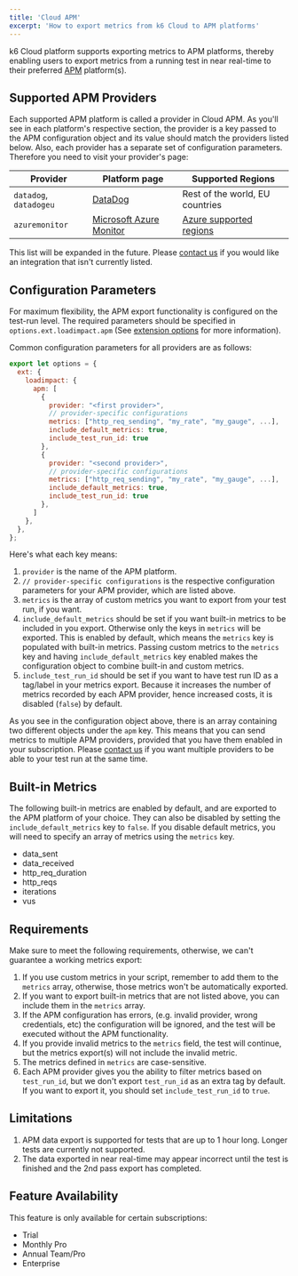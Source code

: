 ```yaml
---
title: 'Cloud APM'
excerpt: 'How to export metrics from k6 Cloud to APM platforms'
---
```


k6 Cloud platform supports exporting metrics to APM platforms, thereby enabling users to export metrics from a running test in near real-time to their preferred [APM](https://en.wikipedia.org/wiki/Application_performance_management) platform(s).

## Supported APM Providers

Each supported APM platform is called a provider in Cloud APM. As you'll see in each platform's respective section, the provider is a key passed to the APM configuration object and its value should match the providers listed below. Also, each provider has a separate set of configuration parameters. Therefore you need to visit your provider's page:

| Provider               | Platform page                                                                    | Supported Regions                                                                                  |
| ---------------------- | -------------------------------------------------------------------------------- | -------------------------------------------------------------------------------------------------- |
| `datadog`, `datadogeu` | [DataDog](/cloud/integrations/cloud-apm/datadog)                                 | Rest of the world, EU countries                                                                    |
| `azuremonitor`         | [Microsoft Azure Monitor](/cloud/integrations/cloud-apm/microsoft-azure-monitor) | [Azure supported regions](/cloud/integrations/cloud-apm/microsoft-azure-monitor#supported-regions) |

This list will be expanded in the future. Please [contact us](https://k6.io/contact) if you would like an integration that isn't currently listed.

## Configuration Parameters

For maximum flexibility, the APM export functionality is configured on the test-run level. The required parameters should be specified in `options.ext.loadimpact.apm` (See [extension options](/using-k6/options#extension-options) for more information).

Common configuration parameters for all providers are as follows:

```javascript
export let options = {
  ext: {
    loadimpact: {
      apm: [
        {
          provider: "<first provider>",
          // provider-specific configurations
          metrics: ["http_req_sending", "my_rate", "my_gauge", ...],
          include_default_metrics: true,
          include_test_run_id: true
        },
        {
          provider: "<second provider>",
          // provider-specific configurations
          metrics: ["http_req_sending", "my_rate", "my_gauge", ...],
          include_default_metrics: true,
          include_test_run_id: true
        },
      ]
    },
  },
};
```

Here's what each key means:

1. `provider` is the name of the APM platform.
2. `// provider-specific configurations` is the respective configuration parameters for your APM provider, which are listed above.
3. `metrics` is the array of custom metrics you want to export from your test run, if you want.
4. `include_default_metrics` should be set if you want built-in metrics to be included in you export. Otherwise only the keys in `metrics` will be exported. This is enabled by default, which means the `metrics` key is populated with built-in metrics. Passing custom metrics to the `metrics` key and having `include_default_metrics` key enabled makes the configuration object to combine built-in and custom metrics.
5. `include_test_run_id` should be set if you want to have test run ID as a tag/label in your metrics export. Because it increases the number of metrics recorded by each APM provider, hence increased costs, it is disabled (`false`) by default.

As you see in the configuration object above, there is an array containing two different objects under the `apm` key. This means that you can send metrics to multiple APM providers, provided that you have them enabled in your subscription. Please [contact us](https://k6.io/contact) if you want multiple providers to be able to your test run at the same time.

## Built-in Metrics

The following built-in metrics are enabled by default, and are exported to the APM platform of your choice. They can also be disabled by setting the `include_default_metrics` key to `false`. If you disable default metrics, you will need to specify an array of metrics using the `metrics` key.

- data_sent
- data_received
- http_req_duration
- http_reqs
- iterations
- vus

## Requirements

Make sure to meet the following requirements, otherwise, we can't guarantee a working metrics export:

1. If you use custom metrics in your script, remember to add them to the `metrics` array, otherwise, those metrics won't be automatically exported.
2. If you want to export built-in metrics that are not listed above, you can include them in the `metrics` array.
3. If the APM configuration has errors, (e.g. invalid provider, wrong credentials, etc) the configuration will be ignored, and the test will be executed without the APM functionality.
4. If you provide invalid metrics to the `metrics` field, the test will continue, but the metrics export(s) will not include the invalid metric.
5. The metrics defined in `metrics` are case-sensitive.
6. Each APM provider gives you the ability to filter metrics based on `test_run_id`, but we don't export `test_run_id` as an extra tag by default. If you want to export it, you should set `include_test_run_id` to `true`.

## Limitations

1. APM data export is supported for tests that are up to 1 hour long. Longer tests are currently not supported.
2. The data exported in near real-time may appear incorrect until the test is finished and the 2nd pass export has completed.

## Feature Availability

This feature is only available for certain subscriptions:

- Trial
- Monthly Pro
- Annual Team/Pro
- Enterprise
